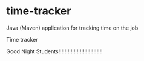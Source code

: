 # time-tracker
Java (Maven) application for tracking time on the job

Time tracker

Good Night Students!!!!!!!!!!!!!!!!!!!!!!!!!!!!!
